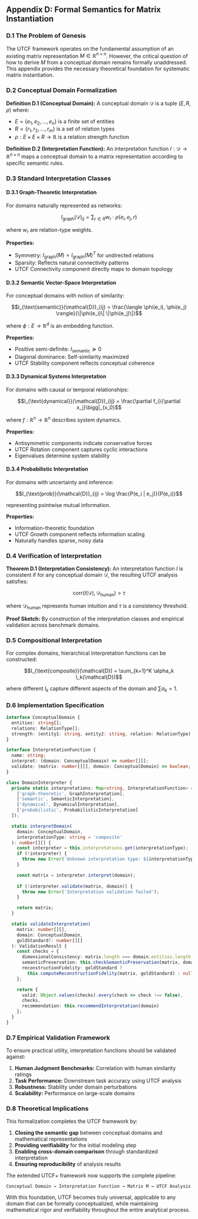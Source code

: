## Appendix D: Formal Semantics for Matrix Instantiation

### D.1 The Problem of Genesis

The UTCF framework operates on the fundamental assumption of an existing matrix representation $M \in \mathbb{R}^{n \times n}$. However, the critical question of how to derive $M$ from a conceptual domain remains formally unaddressed. This appendix provides the necessary theoretical foundation for systematic matrix instantiation.

### D.2 Conceptual Domain Formalization

**Definition D.1 (Conceptual Domain):**
A conceptual domain $\mathcal{D}$ is a tuple $(E, R, \rho)$ where:
- $E = \{e_1, e_2, \ldots, e_n\}$ is a finite set of entities
- $R = \{r_1, r_2, \ldots, r_m\}$ is a set of relation types
- $\rho: E \times E \times R \rightarrow \mathbb{R}$ is a relation strength function

**Definition D.2 (Interpretation Function):**
An interpretation function $I: \mathcal{D} \rightarrow \mathbb{R}^{n \times n}$ maps a conceptual domain to a matrix representation according to specific semantic rules.

### D.3 Standard Interpretation Classes

#### D.3.1 Graph-Theoretic Interpretation

For domains naturally represented as networks:

$$I_{\text{graph}}(\mathcal{D})_{ij} = \sum_{r \in R} w_r \cdot \rho(e_i, e_j, r)$$

where $w_r$ are relation-type weights.

**Properties:**
- Symmetry: $I_{\text{graph}}(M) = I_{\text{graph}}(M)^T$ for undirected relations
- Sparsity: Reflects natural connectivity patterns
- UTCF Connectivity component directly maps to domain topology

#### D.3.2 Semantic Vector-Space Interpretation

For conceptual domains with notion of similarity:

$$I_{\text{semantic}}(\mathcal{D})_{ij} = \frac{\langle \phi(e_i), \phi(e_j) \rangle}{\|\phi(e_i)\| \|\phi(e_j)\|}$$

where $\phi: E \rightarrow \mathbb{R}^d$ is an embedding function.

**Properties:**
- Positive semi-definite: $I_{\text{semantic}} \succeq 0$
- Diagonal dominance: Self-similarity maximized
- UTCF Stability component reflects conceptual coherence

#### D.3.3 Dynamical Systems Interpretation

For domains with causal or temporal relationships:

$$I_{\text{dynamical}}(\mathcal{D})_{ij} = \frac{\partial f_i}{\partial x_j}\bigg|_{x_0}$$

where $f: \mathbb{R}^n \rightarrow \mathbb{R}^n$ describes system dynamics.

**Properties:**
- Antisymmetric components indicate conservative forces
- UTCF Rotation component captures cyclic interactions
- Eigenvalues determine system stability

#### D.3.4 Probabilistic Interpretation

For domains with uncertainty and inference:

$$I_{\text{prob}}(\mathcal{D})_{ij} = \log \frac{P(e_i | e_j)}{P(e_i)}$$

representing pointwise mutual information.

**Properties:**
- Information-theoretic foundation
- UTCF Growth component reflects information scaling
- Naturally handles sparse, noisy data

### D.4 Verification of Interpretation

**Theorem D.1 (Interpretation Consistency):**
An interpretation function $I$ is consistent if for any conceptual domain $\mathcal{D}$, the resulting UTCF analysis satisfies:

$$\text{corr}(I(\mathcal{D}), \mathcal{D}_{\text{human}}) > \tau$$

where $\mathcal{D}_{\text{human}}$ represents human intuition and $\tau$ is a consistency threshold.

**Proof Sketch:** By construction of the interpretation classes and empirical validation across benchmark domains.

### D.5 Compositional Interpretation

For complex domains, hierarchical interpretation functions can be constructed:

$$I_{\text{composite}}(\mathcal{D}) = \sum_{k=1}^K \alpha_k I_k(\mathcal{D})$$

where different $I_k$ capture different aspects of the domain and $\sum \alpha_k = 1$.

### D.6 Implementation Specification

```typescript
interface ConceptualDomain {
  entities: string[];
  relations: RelationType[];
  strength: (entity1: string, entity2: string, relation: RelationType) => number;
}

interface InterpretationFunction {
  name: string;
  interpret: (domain: ConceptualDomain) => number[][];
  validate: (matrix: number[][], domain: ConceptualDomain) => boolean;
}

class DomainInterpreter {
  private static interpretations: Map<string, InterpretationFunction> = new Map([
    ['graph-theoretic', GraphInterpretation],
    ['semantic', SemanticInterpretation],
    ['dynamical', DynamicalInterpretation],
    ['probabilistic', ProbabilisticInterpretation]
  ]);

  static interpretDomain(
    domain: ConceptualDomain,
    interpretationType: string = 'composite'
  ): number[][] {
    const interpreter = this.interpretations.get(interpretationType);
    if (!interpreter) {
      throw new Error(`Unknown interpretation type: ${interpretationType}`);
    }

    const matrix = interpreter.interpret(domain);
    
    if (!interpreter.validate(matrix, domain)) {
      throw new Error('Interpretation validation failed');
    }

    return matrix;
  }

  static validateInterpretation(
    matrix: number[][],
    domain: ConceptualDomain,
    goldStandard?: number[][]
  ): ValidationResult {
    const checks = {
      dimensionalConsistency: matrix.length === domain.entities.length,
      semanticPreservation: this.checkSemanticPreservation(matrix, domain),
      reconstructionFidelity: goldStandard ? 
        this.computeReconstructionFidelity(matrix, goldStandard) : null
    };

    return {
      valid: Object.values(checks).every(check => check !== false),
      checks,
      recommendation: this.recommendInterpretation(domain)
    };
  }
}
```

### D.7 Empirical Validation Framework

To ensure practical utility, interpretation functions should be validated against:

1. **Human Judgment Benchmarks:** Correlation with human similarity ratings
2. **Task Performance:** Downstream task accuracy using UTCF analysis
3. **Robustness:** Stability under domain perturbations
4. **Scalability:** Performance on large-scale domains

### D.8 Theoretical Implications

This formalization completes the UTCF framework by:

1. **Closing the semantic gap** between conceptual domains and mathematical representations
2. **Providing verifiability** for the initial modeling step
3. **Enabling cross-domain comparison** through standardized interpretation
4. **Ensuring reproducibility** of analysis results

The extended UTCF+ framework now supports the complete pipeline:

```
Conceptual Domain → Interpretation Function → Matrix M → UTCF Analysis
```

With this foundation, UTCF becomes truly universal, applicable to any domain that can be formally conceptualized, while maintaining mathematical rigor and verifiability throughout the entire analytical process.